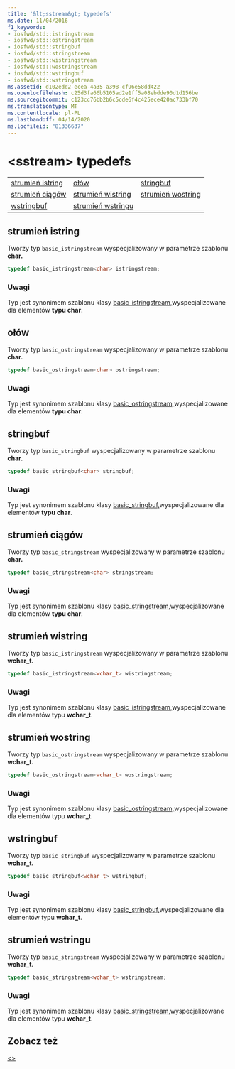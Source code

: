 ```yaml
---
title: '&lt;sstream&gt; typedefs'
ms.date: 11/04/2016
f1_keywords:
- iosfwd/std::istringstream
- iosfwd/std::ostringstream
- iosfwd/std::stringbuf
- iosfwd/std::stringstream
- iosfwd/std::wistringstream
- iosfwd/std::wostringstream
- iosfwd/std::wstringbuf
- iosfwd/std::wstringstream
ms.assetid: d102edd2-ecea-4a35-a398-cf96e58dd422
ms.openlocfilehash: c25d3fa66b5105ad2e1ff5a08ebdde90d1d156be
ms.sourcegitcommit: c123cc76bb2b6c5cde6f4c425ece420ac733bf70
ms.translationtype: MT
ms.contentlocale: pl-PL
ms.lasthandoff: 04/14/2020
ms.locfileid: "81336637"
---
```

# <a name="ltsstreamgt-typedefs"></a>&lt;sstream&gt; typedefs

||||
|-|-|-|
|[strumień istring](#istringstream)|[ołów](#ostringstream)|[stringbuf](#stringbuf)|
|[strumień ciągów](#stringstream)|[strumień wistring](#wistringstream)|[strumień wostring](#wostringstream)|
|[wstringbuf](#wstringbuf)|[strumień wstringu](#wstringstream)|

## <a name="istringstream"></a><a name="istringstream"></a>strumień istring

Tworzy typ `basic_istringstream` wyspecjalizowany w parametrze szablonu **char.**

```cpp
typedef basic_istringstream<char> istringstream;
```

### <a name="remarks"></a>Uwagi

Typ jest synonimem szablonu klasy [basic_istringstream,](../standard-library/basic-istringstream-class.md)wyspecjalizowane dla elementów **typu char**.

## <a name="ostringstream"></a><a name="ostringstream"></a>ołów

Tworzy typ `basic_ostringstream` wyspecjalizowany w parametrze szablonu **char.**

```cpp
typedef basic_ostringstream<char> ostringstream;
```

### <a name="remarks"></a>Uwagi

Typ jest synonimem szablonu klasy [basic_ostringstream,](../standard-library/basic-ostringstream-class.md)wyspecjalizowane dla elementów **typu char**.

## <a name="stringbuf"></a><a name="stringbuf"></a>stringbuf

Tworzy typ `basic_stringbuf` wyspecjalizowany w parametrze szablonu **char.**

```cpp
typedef basic_stringbuf<char> stringbuf;
```

### <a name="remarks"></a>Uwagi

Typ jest synonimem szablonu klasy [basic_stringbuf,](../standard-library/basic-stringbuf-class.md)wyspecjalizowane dla elementów **typu char**.

## <a name="stringstream"></a><a name="stringstream"></a>strumień ciągów

Tworzy typ `basic_stringstream` wyspecjalizowany w parametrze szablonu **char.**

```cpp
typedef basic_stringstream<char> stringstream;
```

### <a name="remarks"></a>Uwagi

Typ jest synonimem szablonu klasy [basic_stringstream,](../standard-library/basic-stringstream-class.md)wyspecjalizowane dla elementów **typu char**.

## <a name="wistringstream"></a><a name="wistringstream"></a>strumień wistring

Tworzy typ `basic_istringstream` wyspecjalizowany w parametrze szablonu **wchar_t.**

```cpp
typedef basic_istringstream<wchar_t> wistringstream;
```

### <a name="remarks"></a>Uwagi

Typ jest synonimem szablonu klasy [basic_istringstream,](../standard-library/basic-istringstream-class.md)wyspecjalizowane dla elementów typu **wchar_t**.

## <a name="wostringstream"></a><a name="wostringstream"></a>strumień wostring

Tworzy typ `basic_ostringstream` wyspecjalizowany w parametrze szablonu **wchar_t.**

```cpp
typedef basic_ostringstream<wchar_t> wostringstream;
```

### <a name="remarks"></a>Uwagi

Typ jest synonimem szablonu klasy [basic_ostringstream,](../standard-library/basic-ostringstream-class.md)wyspecjalizowane dla elementów typu **wchar_t**.

## <a name="wstringbuf"></a><a name="wstringbuf"></a>wstringbuf

Tworzy typ `basic_stringbuf` wyspecjalizowany w parametrze szablonu **wchar_t.**

```cpp
typedef basic_stringbuf<wchar_t> wstringbuf;
```

### <a name="remarks"></a>Uwagi

Typ jest synonimem szablonu klasy [basic_stringbuf,](../standard-library/basic-stringbuf-class.md)wyspecjalizowane dla elementów typu **wchar_t**.

## <a name="wstringstream"></a><a name="wstringstream"></a>strumień wstringu

Tworzy typ `basic_stringstream` wyspecjalizowany w parametrze szablonu **wchar_t.**

```cpp
typedef basic_stringstream<wchar_t> wstringstream;
```

### <a name="remarks"></a>Uwagi

Typ jest synonimem szablonu klasy [basic_stringstream,](../standard-library/basic-stringstream-class.md)wyspecjalizowane dla elementów typu **wchar_t**.

## <a name="see-also"></a>Zobacz też

[\<>](../standard-library/sstream.md)
